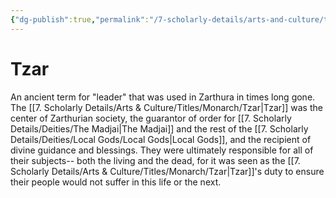 ```yaml
---
{"dg-publish":true,"permalink":"/7-scholarly-details/arts-and-culture/titles/monarch/tzar/","noteIcon":""}
---
```


# Tzar

An ancient term for "leader" that was used in Zarthura in times long gone. The [[7. Scholarly Details/Arts & Culture/Titles/Monarch/Tzar\|Tzar]] was the center of Zarthurian society, the guarantor of order for [[7. Scholarly Details/Deities/The Madjai\|The Madjai]] and the rest of the [[7. Scholarly Details/Deities/Local Gods/Local Gods\|Local Gods]], and the recipient of divine guidance and blessings. They were ultimately responsible for all of their subjects-- both the living and the dead, for it was seen as the [[7. Scholarly Details/Arts & Culture/Titles/Monarch/Tzar\|Tzar]]'s duty to ensure their people would not suffer in this life or the next. 

